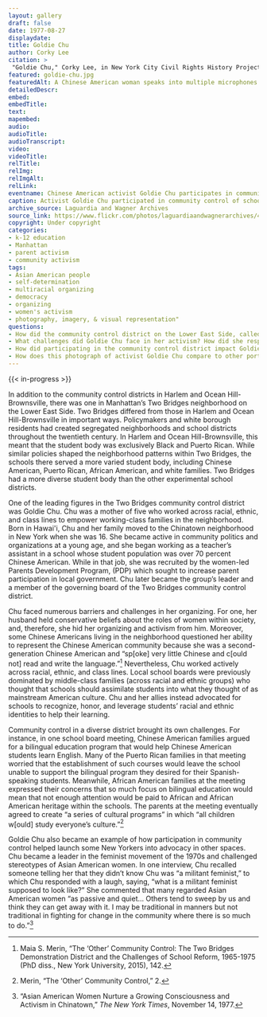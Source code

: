 ```yaml
--- 
layout: gallery
draft: false
date: 1977-08-27
displaydate: 
title: Goldie Chu
author: Corky Lee
citation: >
 "Goldie Chu," Corky Lee, in New York City Civil Rights History Project, Accessed: [Month Day, Year], https://nyccivilrightshistory.org/gallery/goldie-chu.
featured: goldie-chu.jpg
featuredAlt: A Chinese American woman speaks into multiple microphones at a rally. A sign behind her reads &quot;A Day for Women's Rights. Ratify the ERA (Equal Rights Amendment) 8-27-77&quot;
detailedDescr: 
embed: 
embedTitle: 
text: 
mapembed: 
audio: 
audioTitle: 
audioTranscript: 
video: 
videoTitle: 
relTitle: 
relImg: 
relImgAlt: 
relLink: 
eventname: Chinese American activist Goldie Chu participates in community control of schools.
caption: Activist Goldie Chu participated in community control of schools in Manhattan’s Lower East Side. She continued to serve as a member of the governing board of her local district, which helped launch her into a lifetime of activism.
archive_source: Laguardia and Wagner Archives
source_link: https://www.flickr.com/photos/laguardiaandwagnerarchives/4115181342
copyright: Under copyright
categories: 
- k-12 education
- Manhattan
- parent activism
- community activism
tags: 
- Asian American people
- self-determination
- multiracial organizing
- democracy
- organizing
- women's activism
- photography, imagery, & visual representation"
questions: 
- How did the community control district on the Lower East Side, called Two Bridges, differ from those in East Harlem and Brooklyn? 
- What challenges did Goldie Chu face in her activism? How did she respond to them? 
- How did participating in the community control district impact Goldie Chu’s later work? 
- How does this photograph of activist Goldie Chu compare to other portraits and photographs of activists on this site, like [William Maxwell](/gallery/william-maxwell) and [Black and Latina Women](/topics/black-latina-women/)?
--- 
```

 
{{< in-progress >}}

In addition to the community control districts in Harlem and Ocean Hill-Brownsville, there was one in Manhattan’s Two Bridges neighborhood on the Lower East Side. Two Bridges differed from those in Harlem and Ocean Hill-Brownsville in important ways. Policymakers and white borough residents had created segregated neighborhoods and school districts throughout the twentieth century. In Harlem and Ocean Hill-Brownsville, this meant that the student body was exclusively Black and Puerto Rican. While similar policies shaped the neighborhood patterns within Two Bridges, the schools there served a more varied student body, including Chinese American, Puerto Rican, African American, and white families. Two Bridges had a more diverse student body than the other experimental school districts.

One of the leading figures in the Two Bridges community control district was Goldie Chu. Chu was a mother of five who worked across racial, ethnic, and class lines to empower working-class families in the neighborhood. Born in Hawai'i, Chu and her family moved to the Chinatown neighborhood in New York when she was 16. She became active in community politics and organizations at a young age, and she began working as a teacher’s assistant in a school whose student population was over 70 percent Chinese American. While in that job, she was recruited by the women-led Parents Development Program, (PDP) which sought to increase parent participation in local government. Chu later became the group’s leader and a member of the governing board of the Two Bridges community control district.

Chu faced numerous barriers and challenges in her organizing. For one, her husband held conservative beliefs about the roles of women within society, and, therefore, she hid her organizing and activism from him. Moreover, some Chinese Americans living in the neighborhood questioned her ability to represent the Chinese American community because she was a second-generation Chinese American and “sp\[oke\] very little Chinese and c\[ould not\] read and write the language.”[^1] Nevertheless, Chu worked actively across racial, ethnic, and class lines. Local school boards were previously dominated by middle-class families (across racial and ethnic groups) who thought that schools should assimilate students into what they thought of as mainstream American culture. Chu and her allies instead advocated for schools to recognize, honor, and leverage students’ racial and ethnic identities to help their learning.

Community control in a diverse district brought its own challenges. For instance, in one school board meeting, Chinese American families argued for a bilingual education program that would help Chinese American students learn English. Many of the Puerto Rican families in that meeting worried that the establishment of such courses would leave the school unable to support the bilingual program they desired for their Spanish-speaking students. Meanwhile, African American families at the meeting expressed their concerns that so much focus on bilingual education would mean that not enough attention would be paid to African and African American heritage within the schools. The parents at the meeting eventually agreed to create “a series of cultural programs” in which “all children w\[ould\] study everyone’s culture.”[^2]

Goldie Chu also became an example of how participation in community control helped launch some New Yorkers into advocacy in other spaces. Chu became a leader in the feminist movement of the 1970s and challenged stereotypes of Asian American women. In one interview, Chu recalled someone telling her that they didn’t know Chu was “a militant feminist,” to which Chu responded with a laugh, saying, “what is a militant feminist supposed to look like?” She commented that many regarded Asian American women “as passive and quiet… Others tend to sweep by us and think they can get away with it. I may be traditional in manners but not traditional in fighting for change in the community where there is so much to do.”[^3]

[^1]: Maia S. Merin, “The ‘Other’ Community Control: The Two Bridges Demonstration District and the Challenges of School Reform, 1965-1975 (PhD diss., New York University, 2015), 142.

[^2]: Merin, “The ‘Other’ Community Control,” 2.

[^3]: “Asian American Women Nurture a Growing Consciousness and Activism in Chinatown,” *The New York Times*, November 14, 1977.
